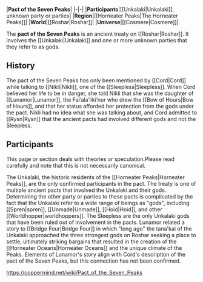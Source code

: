 |**Pact of the Seven Peaks**|
|-|-|
|**Participants**|[[Unkalaki\|Unkalaki]], unknown party or parties|
|**Region**|[[Horneater Peaks\|The Horneater Peaks]]|
|**World**|[[Roshar\|Roshar]]|
|**Universe**|[[Cosmere\|Cosmere]]|

The **pact of the Seven Peaks** is an ancient treaty on [[Roshar\|Roshar]]. It involves the [[Unkalaki\|Unkalaki]] and one or more unknown parties that they refer to as gods.

## History
The pact of the Seven Peaks has only been mentioned by [[Cord\|Cord]] while talking to [[Nikli\|Nikli]], one of the [[Sleepless\|Sleepless]]. When Cord believed her life to be in danger, she told Nikli that she was the daughter of [[Lunamor\|Lunamor]], the Fal’ala’liki’nor who drew the [[Bow of Hours\|Bow of Hours]], and that her status afforded her protection from the gods under the pact. Nikli had no idea what she was talking about, and Cord admitted to [[Rysn\|Rysn]] that the ancient pacts had involved different gods and not the Sleepless.

## Participants
This page or section deals with theories or speculation.Please read carefully and note that this is not necessarily canonical.

The Unkalaki, the historic residents of the [[Horneater Peaks\|Horneater Peaks]], are the only confirmed participants in the pact. The treaty is one of multiple ancient pacts that involved the Unkalaki and their gods. Determining the other party or parties to these pacts is complicated by the fact that the Unkalaki refer to a wide range of beings as "gods", including [[Spren\|spren]], [[Unmade\|Unmade]], [[Hoid\|Hoid]], and other [[Worldhopper\|worldhoppers]]. The Sleepless are the only Unkalaki gods that have been ruled out of involvement in the pacts.
Lunamor related a story to [[Bridge Four\|Bridge Four]] in which "long ago" the tana'kai of the Unkalaki approached the three strongest gods on Roshar seeking a place to settle, ultimately striking bargains that resulted in the creation of the [[Horneater Oceans\|Horneater Oceans]] and the unique climate of the Peaks. Elements of Lunamor's story align with Cord's description of the pact of the Seven Peaks, but this connection has not been confirmed.



https://coppermind.net/wiki/Pact_of_the_Seven_Peaks